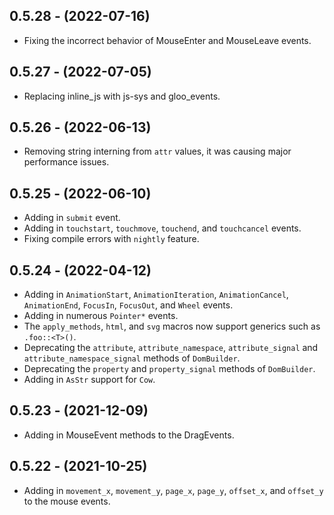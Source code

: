 ## 0.5.28 - (2022-07-16)
* Fixing the incorrect behavior of MouseEnter and MouseLeave events.

## 0.5.27 - (2022-07-05)
* Replacing inline_js with js-sys and gloo_events.

## 0.5.26 - (2022-06-13)
* Removing string interning from `attr` values, it was causing major performance issues.

## 0.5.25 - (2022-06-10)
* Adding in `submit` event.
* Adding in `touchstart`, `touchmove`, `touchend`, and `touchcancel` events.
* Fixing compile errors with `nightly` feature.

## 0.5.24 - (2022-04-12)
* Adding in `AnimationStart`, `AnimationIteration`, `AnimationCancel`, `AnimationEnd`, `FocusIn`, `FocusOut`, and `Wheel` events.
* Adding in numerous `Pointer*` events.
* The `apply_methods`, `html`, and `svg` macros now support generics such as `.foo::<T>()`.
* Deprecating the `attribute`, `attribute_namespace`, `attribute_signal` and `attribute_namespace_signal` methods of `DomBuilder`.
* Deprecating the `property` and `property_signal` methods of `DomBuilder`.
* Adding in `AsStr` support for `Cow`.

## 0.5.23 - (2021-12-09)
* Adding in MouseEvent methods to the DragEvents.

## 0.5.22 - (2021-10-25)
* Adding in `movement_x`, `movement_y`, `page_x`, `page_y`, `offset_x`, and `offset_y` to the mouse events.
